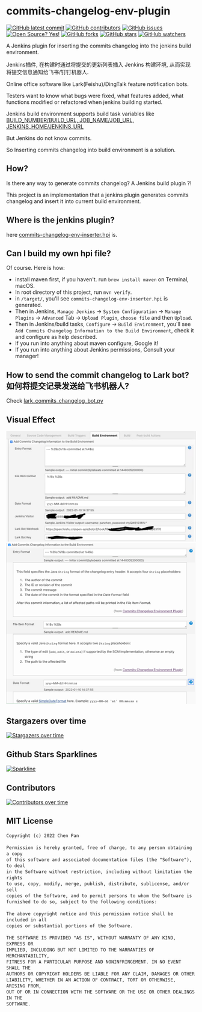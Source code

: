# commits-changelog-env-plugin

[![GitHub latest commit](https://badgen.net/github/last-commit/bytebeats/commits-changelog-env-plugin)](https://github.com/bytebeats/commits-changelog-env-plugin/commit/)
[![GitHub contributors](https://img.shields.io/github/contributors/bytebeats/commits-changelog-env-plugin.svg)](https://github.com/bytebeats/commits-changelog-env-plugin/graphs/contributors/)
[![GitHub issues](https://img.shields.io/github/issues/bytebeats/commits-changelog-env-plugin.svg)](https://github.com/bytebeats/commits-changelog-env-plugin/issues/)
[![Open Source? Yes!](https://badgen.net/badge/Open%20Source%20%3F/Yes%21/blue?icon=github)](https://github.com/bytebeats/commits-changelog-env-plugin/)
[![GitHub forks](https://img.shields.io/github/forks/bytebeats/commits-changelog-env-plugin.svg?style=social&label=Fork&maxAge=2592000)](https://github.com/bytebeats/commits-changelog-env-plugin/network/)
[![GitHub stars](https://img.shields.io/github/stars/bytebeats/commits-changelog-env-plugin.svg?style=social&label=Star&maxAge=2592000)](https://github.com/bytebeats/commits-changelog-env-plugin/stargazers/)
[![GitHub watchers](https://img.shields.io/github/watchers/bytebeats/commits-changelog-env-plugin.svg?style=social&label=Watch&maxAge=2592000)](https://github.com/bytebeats/commits-changelog-env-plugin/watchers/)

A Jenkins plugin for inserting the commits changelog into the jenkins build environment.

Jenkins插件, 在构建时通过将提交的更新列表插入 Jenkins 构建环境, 从而实现将提交信息通知给飞书/钉钉机器人.

Online office software like Lark(Feishu)/DingTalk feature notification bots.

Testers want to know what bugs were fixed, what features added, what functions modified or refactored when jenkins building started.

Jenkins build environment supports build task variables like [BUILD_NUMBER/BUILD_URL, JOB_NAME/JOB_URL, JENKINS_HOME/JENKINS_URL](https://wiki.jenkins.io/display/JENKINS/Building+a+software+project#Buildingasoftwareproject-belowJenkinsSetEnvironmentVariables)

But Jenkins do not know commits.

So Inserting commits changelog into build environment is a solution.

## How?

Is there any way to generate commits changelog? A Jenkins build plugin ?!

This project is an implementation that a jenkins plugin generates commits changelog and insert it into current build environment.

## Where is the jenkins plugin?

here [commits-changelog-env-inserter.hpi](/artifact/commits-changelog-env-inserter.hpi) is. 

## Can I build my own hpi file?

Of course. Here is how: 
* install maven first, if you haven't. run `brew install maven` on Terminal, macOS.
* In root directory of this project, run `mvn verify`.
* in `/target/`, you'll see `commits-changelog-env-inserter.hpi` is generated.
* Then in Jenkins, `Manage Jenkins` -> `System Configuration` -> `Manage Plugins` -> `Advanced` Tab -> `Upload Plugin`, `choose file` and then `Upload`.
* Then in Jenkins/build tasks, `Configure` -> `Build Environment`, you'll see `Add Commits Changelog Information to the Build Environment`, check it and configure as help described.
* If you run into anything about maven configure, Google it!
* If you run into anything about Jenkins permissions, Consult your manager!

## How to send the commit changelog to Lark bot? 如何将提交记录发送给飞书机器人?

Check [lark_commits_changelog_bot.py](/lark_commits_changelog_bot.py)

## Visual Effect

![Changelog Build Environment](arts/changelog_build_env_1.jpeg)
![Changelog Build Environment](arts/changelog_build_env_2.png)

## Stargazers over time
[![Stargazers over time](https://starchart.cc/bytebeats/commits-changelog-env-plugin.svg)](https://starchart.cc/bytebeats/commits-changelog-env-plugin)

## Github Stars Sparklines
[![Sparkline](https://stars.medv.io/bytebeats/commits-changelog-env-plugin.svg)](https://stars.medv.io/bytebeats/commits-changelog-env-plugin)

## Contributors
[![Contributors over time](https://contributor-graph-api.apiseven.com/contributors-svg?chart=contributorOverTime&repo=bytebeats/commits-changelog-env-plugin)](https://www.apiseven.com/en/contributor-graph?chart=contributorOverTime&repo=bytebeats/commits-changelog-env-plugin)

## MIT License

    Copyright (c) 2022 Chen Pan

    Permission is hereby granted, free of charge, to any person obtaining a copy
    of this software and associated documentation files (the "Software"), to deal
    in the Software without restriction, including without limitation the rights
    to use, copy, modify, merge, publish, distribute, sublicense, and/or sell
    copies of the Software, and to permit persons to whom the Software is
    furnished to do so, subject to the following conditions:

    The above copyright notice and this permission notice shall be included in all
    copies or substantial portions of the Software.

    THE SOFTWARE IS PROVIDED "AS IS", WITHOUT WARRANTY OF ANY KIND, EXPRESS OR
    IMPLIED, INCLUDING BUT NOT LIMITED TO THE WARRANTIES OF MERCHANTABILITY,
    FITNESS FOR A PARTICULAR PURPOSE AND NONINFRINGEMENT. IN NO EVENT SHALL THE
    AUTHORS OR COPYRIGHT HOLDERS BE LIABLE FOR ANY CLAIM, DAMAGES OR OTHER
    LIABILITY, WHETHER IN AN ACTION OF CONTRACT, TORT OR OTHERWISE, ARISING FROM,
    OUT OF OR IN CONNECTION WITH THE SOFTWARE OR THE USE OR OTHER DEALINGS IN THE
    SOFTWARE.
